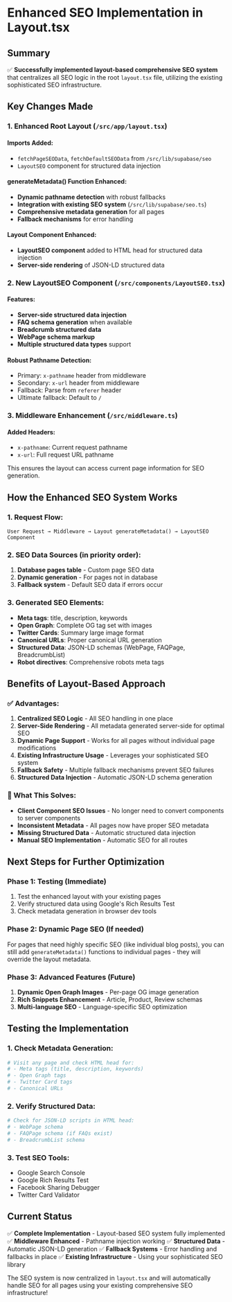 # Enhanced SEO Implementation in Layout.tsx

## Summary

✅ **Successfully implemented layout-based comprehensive SEO system** that centralizes all SEO logic in the root `layout.tsx` file, utilizing the existing sophisticated SEO infrastructure.

## Key Changes Made

### 1. Enhanced Root Layout (`/src/app/layout.tsx`)

#### Imports Added:
- `fetchPageSEOData`, `fetchDefaultSEOData` from `/src/lib/supabase/seo`
- `LayoutSEO` component for structured data injection

#### generateMetadata() Function Enhanced:
- **Dynamic pathname detection** with robust fallbacks
- **Integration with existing SEO system** (`/src/lib/supabase/seo.ts`)
- **Comprehensive metadata generation** for all pages
- **Fallback mechanisms** for error handling

#### Layout Component Enhanced:
- **LayoutSEO component** added to HTML head for structured data injection
- **Server-side rendering** of JSON-LD structured data

### 2. New LayoutSEO Component (`/src/components/LayoutSEO.tsx`)

#### Features:
- **Server-side structured data injection**
- **FAQ schema generation** when available
- **Breadcrumb structured data**
- **WebPage schema markup**
- **Multiple structured data types** support

#### Robust Pathname Detection:
- Primary: `x-pathname` header from middleware
- Secondary: `x-url` header from middleware  
- Fallback: Parse from `referer` header
- Ultimate fallback: Default to `/`

### 3. Middleware Enhancement (`/src/middleware.ts`)

#### Added Headers:
- `x-pathname`: Current request pathname
- `x-url`: Full request URL pathname

This ensures the layout can access current page information for SEO generation.

## How the Enhanced SEO System Works

### 1. Request Flow:
```
User Request → Middleware → Layout generateMetadata() → LayoutSEO Component
```

### 2. SEO Data Sources (in priority order):
1. **Database pages table** - Custom page SEO data
2. **Dynamic generation** - For pages not in database
3. **Fallback system** - Default SEO data if errors occur

### 3. Generated SEO Elements:
- **Meta tags**: title, description, keywords
- **Open Graph**: Complete OG tag set with images
- **Twitter Cards**: Summary large image format
- **Canonical URLs**: Proper canonical URL generation
- **Structured Data**: JSON-LD schemas (WebPage, FAQPage, BreadcrumbList)
- **Robot directives**: Comprehensive robots meta tags

## Benefits of Layout-Based Approach

### ✅ Advantages:
1. **Centralized SEO Logic** - All SEO handling in one place
2. **Server-Side Rendering** - All metadata generated server-side for optimal SEO
3. **Dynamic Page Support** - Works for all pages without individual page modifications
4. **Existing Infrastructure Usage** - Leverages your sophisticated SEO system
5. **Fallback Safety** - Multiple fallback mechanisms prevent SEO failures
6. **Structured Data Injection** - Automatic JSON-LD schema generation

### 🔧 What This Solves:
- **Client Component SEO Issues** - No longer need to convert components to server components
- **Inconsistent Metadata** - All pages now have proper SEO metadata
- **Missing Structured Data** - Automatic structured data injection
- **Manual SEO Implementation** - Automatic SEO for all routes

## Next Steps for Further Optimization

### Phase 1: Testing (Immediate)
1. Test the enhanced layout with your existing pages
2. Verify structured data using Google's Rich Results Test
3. Check metadata generation in browser dev tools

### Phase 2: Dynamic Page SEO (If needed)
For pages that need highly specific SEO (like individual blog posts), you can still add `generateMetadata()` functions to individual pages - they will override the layout metadata.

### Phase 3: Advanced Features (Future)
1. **Dynamic Open Graph Images** - Per-page OG image generation
2. **Rich Snippets Enhancement** - Article, Product, Review schemas
3. **Multi-language SEO** - Language-specific SEO optimization

## Testing the Implementation

### 1. Check Metadata Generation:
```bash
# Visit any page and check HTML head for:
# - Meta tags (title, description, keywords)
# - Open Graph tags
# - Twitter Card tags
# - Canonical URLs
```

### 2. Verify Structured Data:
```bash
# Check for JSON-LD scripts in HTML head:
# - WebPage schema
# - FAQPage schema (if FAQs exist)
# - BreadcrumbList schema
```

### 3. Test SEO Tools:
- Google Search Console
- Google Rich Results Test
- Facebook Sharing Debugger
- Twitter Card Validator

## Current Status

✅ **Complete Implementation** - Layout-based SEO system fully implemented
✅ **Middleware Enhanced** - Pathname injection working
✅ **Structured Data** - Automatic JSON-LD generation
✅ **Fallback Systems** - Error handling and fallbacks in place
✅ **Existing Infrastructure** - Using your sophisticated SEO library

The SEO system is now centralized in `layout.tsx` and will automatically handle SEO for all pages using your existing comprehensive SEO infrastructure!
